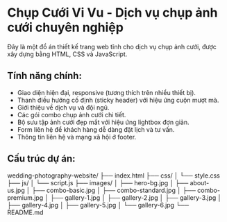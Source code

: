 # Chụp Cưới Vi Vu - Dịch vụ chụp ảnh cưới chuyên nghiệp

Đây là một đồ án thiết kế trang web tĩnh cho dịch vụ chụp ảnh cưới, được xây dựng bằng HTML, CSS và JavaScript.

## Tính năng chính:
- Giao diện hiện đại, responsive (tương thích trên nhiều thiết bị).
- Thanh điều hướng cố định (sticky header) với hiệu ứng cuộn mượt mà.
- Giới thiệu về dịch vụ và đội ngũ.
- Các gói combo chụp ảnh cưới chi tiết.
- Bộ sưu tập ảnh cưới đẹp mắt với hiệu ứng lightbox đơn giản.
- Form liên hệ để khách hàng dễ dàng đặt lịch và tư vấn.
- Thông tin liên hệ và mạng xã hội ở footer.

## Cấu trúc dự án:
wedding-photography-website/ ├── index.html ├── css/ │ └── style.css ├── js/ │ └── script.js ├── images/ │ ├── hero-bg.jpg │ ├── about-us.jpg │ ├── combo-basic.jpg │ ├── combo-standard.jpg │ ├── combo-premium.jpg │ ├── gallery-1.jpg │ ├── gallery-2.jpg │ ├── gallery-3.jpg │ ├── gallery-4.jpg │ ├── gallery-5.jpg │ └── gallery-6.jpg └── README.md